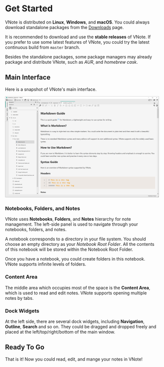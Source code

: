 # Get Started
VNote is distributed on **Linux**, **Windows**, and **macOS**. You could always download standalone packages from the [Downloads](https://github.com/vnotex/vnote#downloads) page.

It is recommended to download and use the **stable releases** of VNote. If you prefer to use some latest features of VNote, you could try the latest continuous build from `master` branch.

Besides the standalone packages, some package managers may already package and distribute VNote, such as *AUR*, and *homebrew cask*.

## Main Interface
Here is a snapshot of VNote's main interface.

![Main Interface](vx_images/2697610189178.png)

### Notebooks, Folders, and Notes
VNote uses **Notebooks**, **Folders**, and **Notes** hierarchy for note management. The left-side panel is used to navigate through your notebooks, folders, and notes.

A notebook corresponds to a directory in your file system. You should choose an empty directory as your *Notebook Root Folder*. All the contents of this notebook will be stored within the Notebook Root Folder.

Once you have a notebook, you could create folders in this notebook. VNote supports infinite levels of folders.

### Content Area
The middle area which occupies most of the space is the **Content Area**, which is used to read and edit notes. VNote supports opening multiple notes by tabs.

### Dock Widgets
At the left side, there are several dock widgets, including **Navigation**, **Outline**, **Search** and so on. They could be dragged and dropped freely and placed at the left/top/right/bottom of the main window.

## Ready To Go
That is it! Now you could read, edit, and mange your notes in VNote!